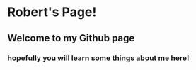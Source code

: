 # Robert's Page!
## Welcome to my Github page
### hopefully you will learn some things about me here!